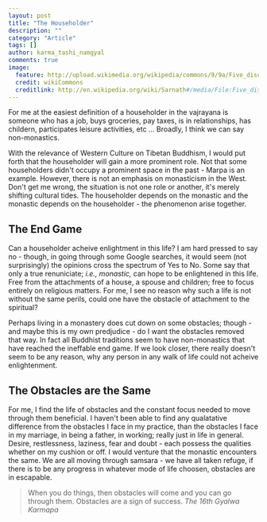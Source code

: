 ```yaml
---
layout: post
title: "The Householder"
description: ""
category: "Article"
tags: []
author: karma_tashi_namgyal
comments: true
image:
  feature: http://upload.wikimedia.org/wikipedia/commons/9/9a/Five_disciples_at_Sarnath.jpg
  credit: wikiCommons
  creditlink: http://en.wikipedia.org/wiki/Sarnath#/media/File:Five_disciples_at_Sarnath.jpg
---
```

For me at the easiest definition of a householder in the vajrayana is someone who has a job, buys groceries, pay taxes, is in relationships, has childern, participates leisure activities, etc ... Broadly, I think we can say non-monastics.

<!--more-->

With the relevance of Western Culture on Tibetan Buddhism, I would put forth that the householder will gain a more prominent role.  Not that some householders didn't occupy a prominent space in the past - Marpa is an example.  However, there is not an emphasis on monasticism in the West.  Don't get me wrong, the situation is not one role or another, it's merely shifting cultural tides.  The householder depends on the monastic and the monastic depends on the householder - the phenomenon arise together.

## The End Game
Can a householder acheive enlightment in this life?  I am hard pressed to say no - though, in going through some Google searches, it would seem (not surprisingly) the opinions cross the spectrum of Yes to No.  Some say that only a true renuniciate; *i.e., monastic,* can hope to be enlightened in this life.  Free from the attachments of a house, a spouse and children; free to focus entirely on religious matters.  For me, I see no reason why such a life is not without the same perils, could one have the obstacle of attachment to the spiritual?

Perhaps living in a monastery does cut down on some obstacles; though - and maybe this is my own predjudice - do I want the obstacles removed that way.  In fact all Buddhist traditions seem to have non-monastics that have reached the ineffable end game. If we look closer, there really doesn't seem to be any reason, why any person in any walk of life could not acheive enlightenment.

## The Obstacles are the Same
For me, I find the life of obstacles and the constant focus needed to move through them beneficial.  I haven't been able to find any qualatative difference from the obstacles I face in my practice, than the obstacles I face in my marriage, in being a father, in working; really just in life in general. Desire, restlessness, laziness, fear and doubt - each possess the qualities whether on my cushion or off.  I would venture that the monastic encounters the same.  We are all moving through samsara - we have all taken refuge, if there is to be any progress in whatever mode of life choosen, obstacles are in escapable.

>When you do things, then obstacles will come and you can go through them. Obstacles are a sign of success.
<cite>The 16th Gyalwa Karmapa</cite>

